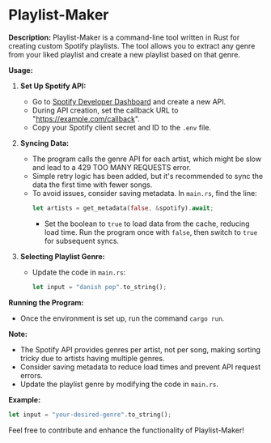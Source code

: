 # Playlist-Maker

**Description:**
Playlist-Maker is a command-line tool written in Rust for creating custom Spotify playlists. The tool allows you to extract any genre from your liked playlist and create a new playlist based on that genre.

**Usage:**

1. **Set Up Spotify API:**
   - Go to [Spotify Developer Dashboard](https://developer.spotify.com/dashboard) and create a new API.
   - During API creation, set the callback URL to "https://example.com/callback".
   - Copy your Spotify client secret and ID to the `.env` file.

2. **Syncing Data:**
   - The program calls the genre API for each artist, which might be slow and lead to a 429 TOO MANY REQUESTS error.
   - Simple retry logic has been added, but it's recommended to sync the data the first time with fewer songs.
   - To avoid issues, consider saving metadata. In `main.rs`, find the line:
     ```Rust
     let artists = get_metadata(false, &spotify).await;
     ```
     - Set the boolean to `true` to load data from the cache, reducing load time. Run the program once with `false`, then switch to `true` for subsequent syncs.

3. **Selecting Playlist Genre:**
   - Update the code in `main.rs`:
     ```Rust
     let input = "danish pop".to_string();
     ```

**Running the Program:**
- Once the environment is set up, run the command `cargo run`.

**Note:**
- The Spotify API provides genres per artist, not per song, making sorting tricky due to artists having multiple genres.
- Consider saving metadata to reduce load times and prevent API request errors.
- Update the playlist genre by modifying the code in `main.rs`.

**Example:**
```Rust
let input = "your-desired-genre".to_string();
```

Feel free to contribute and enhance the functionality of Playlist-Maker!